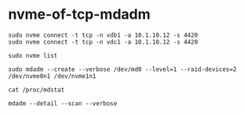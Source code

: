 # nvme-of-tcp-mdadm

```shell
sudo nvme connect -t tcp -n vdb1 -a 10.1.10.12 -s 4420
sudo nvme connect -t tcp -n vdc1 -a 10.1.10.12 -s 4420
```

```shell
sudo nvme list
```

```shell
sudo mdadm --create --verbose /dev/md0 --level=1 --raid-devices=2 /dev/nvme0n1 /dev/nvme1n1
```

```shell
cat /proc/mdstat
```

```shell
mdadm --detail --scan --verbose
```